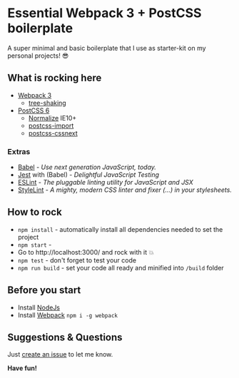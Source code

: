 # Essential Webpack 3 + PostCSS boilerplate

A super minimal and basic boilerplate that I use as starter-kit on my personal projects! 😎

## What is rocking here
* [Webpack 3](https://webpack.js.org/guides/getting-started/)
  * [tree-shaking](https://webpack.js.org/guides/tree-shaking/)
* [PostCSS 6](http://postcss.org/)
  * [Normalize](https://necolas.github.io/normalize.css/) IE10+
  * [postcss-import](https://github.com/postcss/postcss-import)
  * [postcss-cssnext](http://cssnext.io/)

### Extras
* [Babel](https://babeljs.io/) - *Use next generation JavaScript, today.*
* [Jest](https://facebook.github.io/jest/) with (Babel) - *Delightful JavaScript Testing*
* [ESLint](http://eslint.org/) - *The pluggable linting utility for JavaScript and JSX*
* [StyleLint](https://stylelint.io/) - *A mighty, modern CSS linter and fixer (...) in your stylesheets.*


## How to rock
* `npm install` - automatically install all dependencies needed to set the project
* `npm start` -
* Go to http://localhost:3000/ and rock with it 💥
* `npm test` - don't forget to test your code
* `npm run build` - set your code all ready and minified into `/build` folder


## Before you start
- Install [NodeJs](https://nodejs.org/en/)
- Install [Webpack](https://webpack.js.org/guides/getting-started/) `npm i -g webpack`


## Suggestions & Questions
Just [create an issue](/issues) to let me know.

**Have fun!**
